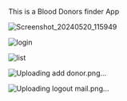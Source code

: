 This is a Blood Donors finder App

![Screenshot_20240520_115949](https://github.com/Ashik-Ahammad/BloodDonors/assets/82080802/219d3ef6-903e-4260-ad83-df492ebd9ff4)

![login](https://github.com/Ashik-Ahammad/BloodDonors/assets/82080802/6b327ba0-4ca1-4636-8530-6a8328a53c36)

![list](https://github.com/Ashik-Ahammad/BloodDonors/assets/82080802/32661efa-dc99-499f-879e-ffb3a1d1cd15)

![Uploading add donor.png…]()

![Uploading logout mail.png…]()
